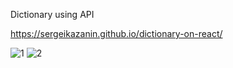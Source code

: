Dictionary using API 

https://sergeikazanin.github.io/dictionary-on-react/

![1](https://user-images.githubusercontent.com/105712313/217463038-6af7a80b-0a7e-44b6-8f71-b7c08f53473e.png)
![2](https://user-images.githubusercontent.com/105712313/217463048-ccd23730-7d31-4241-81a9-6d6cc911076c.png)
